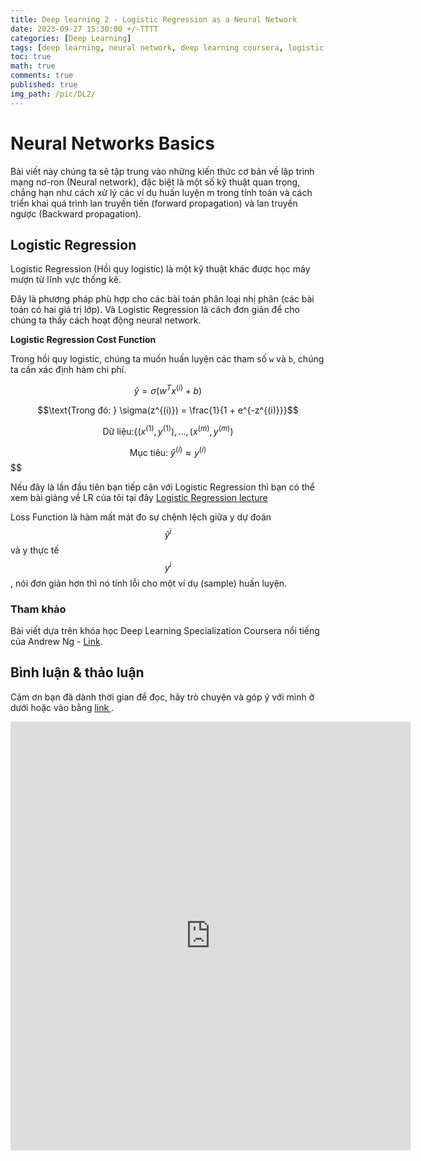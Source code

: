 ```yaml
---
title: Deep learning 2 - Logistic Regression as a Neural Network
date: 2023-09-27 15:30:00 +/-TTTT
categories: [Deep Learning]
tags: [deep learning, neural network, deep learning coursera, logistic regression, binary classification]
toc: true
math: true
comments: true
published: true
img_path: /pic/DL2/
---
```


# Neural Networks Basics


Bài viết này chúng ta sẽ tập trung vào những kiến ​​thức cơ bản về lập trình mạng nơ-ron (Neural network), đặc biệt là một số kỹ thuật quan trọng, chẳng hạn như cách xử lý các ví dụ huấn luyện m trong tính toán và cách triển khai quá trình lan truyền tiến (forward propagation) và lan truyền ngược (Backward propagation). 

## Logistic Regression

Logistic Regression (Hồi quy logistic) là một kỹ thuật khác được học máy mượn từ lĩnh vực thống kê.

Đây là phương pháp phù hợp cho các bài toán phân loại nhị phân (các bài toán có hai giá trị lớp). Và Logistic Regression là cách đơn giản để cho chúng ta thấy cách hoạt động neural network.

**Logistic Regression Cost Function**

Trong hồi quy logistic, chúng ta muốn huấn luyện các tham số `w` và `b`, chúng ta cần xác định hàm chi phí.

$$\hat{y} = \sigma(w^{T}x^{(i)}+b)$$

$$\text{Trong đó: } \sigma(z^{(i)}) = \frac{1}{1 + e^{-z^{(i)}}}$$

$$\text{Dữ liệu:} \{(x^{(1)}, y^{(1)}), ..., (x^{(m)}, y^{(m)})$$

$$\text{Mục tiêu: } \hat{y}^{(i)} ≈ y^{(i)}$$$$

Nếu đây là lần đầu tiên bạn tiếp cận với Logistic Regression thì bạn có thể xem bài giảng về LR của tôi tại đây [Logistic Regression lecture](https://github.com/AppSalmon/Machine-learning-lecture-of-AI-Faster-team/tree/main/Lecture07_Logistic_Regression)

Loss Function là hàm mất mát đo sự chệnh lệch giữa y dự đoán $$\hat{y}^{i}$$ và y thực tế $$y^{i}$$, nói đơn giản hơn thì nó tính lỗi cho một ví dụ (sample) huấn luyện.







### Tham khảo

Bài viết dựa trên khóa học Deep Learning Specialization Coursera nổi tiếng của Andrew Ng - [Link](https://www.coursera.org/specializations/deep-learning).


## Bình luận & thảo luận

Cảm ơn bạn đã dành thời gian để đọc, hãy trò chuyện và góp ý với mình ở dưới hoặc vào bằng <a href = "https://forms.gle/ZUrzUFKadCJBAEzaA"> link </a>.

<iframe src="https://docs.google.com/forms/d/e/1FAIpQLSdYX6124QWR49d27Gu08whQH9MhDvXeW9o4KkA-kblLt4URwA/viewform?embedded=true" width="640" height="686" frameborder="0" marginheight="0" marginwidth="0">Đang tải…</iframe>
